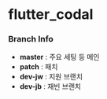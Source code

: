 # flutter_codal

### Branch Info
- **master** : 주요 세팅 등 메인
- **patch** : 패치
- **dev-jw** : 지원 브랜치
- **dev-jb** : 재빈 브랜치